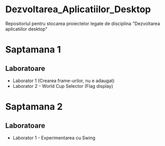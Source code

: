 # Dezvoltarea_Aplicatiilor_Desktop
Repositoriul pentru stocarea proiectelor legate de disciplina "Dezvoltarea aplicatiilor desktop"

# Saptamana 1
  ## Laboratoare
  - Laborator 1 (Crearea frame-urilor, nu e adaugat)
  - Laborator 2 - World Cup Selector (Flag display)

# Saptamana 2
  ## Laboratoare
  - Laborator 1 - Experimentarea cu Swing
